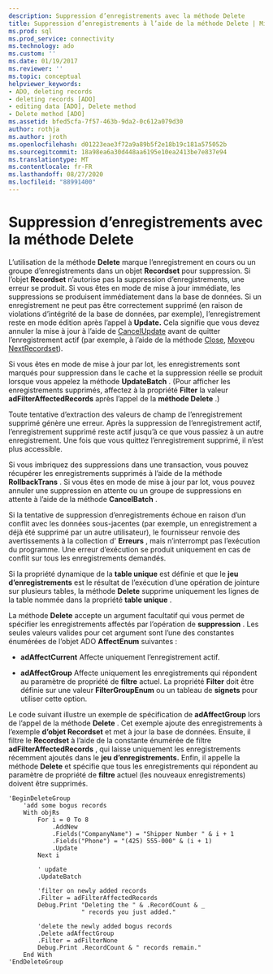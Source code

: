 ```yaml
---
description: Suppression d’enregistrements avec la méthode Delete
title: Suppression d’enregistrements à l’aide de la méthode Delete | Microsoft Docs
ms.prod: sql
ms.prod_service: connectivity
ms.technology: ado
ms.custom: ''
ms.date: 01/19/2017
ms.reviewer: ''
ms.topic: conceptual
helpviewer_keywords:
- ADO, deleting records
- deleting records [ADO]
- editing data [ADO], Delete method
- Delete method [ADO]
ms.assetid: bfed5cfa-7f57-463b-9da2-0c612a079d30
author: rothja
ms.author: jroth
ms.openlocfilehash: d01223eae3f72a9a89b5f2e18b19c181a575052b
ms.sourcegitcommit: 18a98ea6a30d448aa6195e10ea2413be7e837e94
ms.translationtype: MT
ms.contentlocale: fr-FR
ms.lasthandoff: 08/27/2020
ms.locfileid: "88991400"
---
```

# <a name="deleting-records-using-the-delete-method"></a>Suppression d’enregistrements avec la méthode Delete
L’utilisation de la méthode **Delete** marque l’enregistrement en cours ou un groupe d’enregistrements dans un objet **Recordset** pour suppression. Si l’objet **Recordset** n’autorise pas la suppression d’enregistrements, une erreur se produit. Si vous êtes en mode de mise à jour immédiate, les suppressions se produisent immédiatement dans la base de données. Si un enregistrement ne peut pas être correctement supprimé (en raison de violations d’intégrité de la base de données, par exemple), l’enregistrement reste en mode édition après l’appel à **Update.** Cela signifie que vous devez annuler la mise à jour à l’aide de [CancelUpdate](../../reference/ado-api/cancelupdate-method-ado.md) avant de quitter l’enregistrement actif (par exemple, à l’aide de la méthode [Close](../../reference/ado-api/close-method-ado.md), [Move](../../reference/ado-api/move-method-ado.md)ou [NextRecordset](../../reference/ado-api/nextrecordset-method-ado.md)).  
  
 Si vous êtes en mode de mise à jour par lot, les enregistrements sont marqués pour suppression dans le cache et la suppression réelle se produit lorsque vous appelez la méthode **UpdateBatch** . (Pour afficher les enregistrements supprimés, affectez à la propriété **Filter** la valeur **adFilterAffectedRecords** après l’appel de la **méthode Delete** .)  
  
 Toute tentative d’extraction des valeurs de champ de l’enregistrement supprimé génère une erreur. Après la suppression de l’enregistrement actif, l’enregistrement supprimé reste actif jusqu’à ce que vous passiez à un autre enregistrement. Une fois que vous quittez l’enregistrement supprimé, il n’est plus accessible.  
  
 Si vous imbriquez des suppressions dans une transaction, vous pouvez récupérer les enregistrements supprimés à l’aide de la méthode **RollbackTrans** . Si vous êtes en mode de mise à jour par lot, vous pouvez annuler une suppression en attente ou un groupe de suppressions en attente à l’aide de la méthode **CancelBatch** .  
  
 Si la tentative de suppression d’enregistrements échoue en raison d’un conflit avec les données sous-jacentes (par exemple, un enregistrement a déjà été supprimé par un autre utilisateur), le fournisseur renvoie des avertissements à la collection d' **Erreurs** , mais n’interrompt pas l’exécution du programme. Une erreur d’exécution se produit uniquement en cas de conflit sur tous les enregistrements demandés.  
  
 Si la propriété dynamique de la **table unique** est définie et que le **jeu d’enregistrements** est le résultat de l’exécution d’une opération de jointure sur plusieurs tables, la méthode **Delete** supprime uniquement les lignes de la table nommée dans la propriété **table unique** .  
  
 La méthode **Delete** accepte un argument facultatif qui vous permet de spécifier les enregistrements affectés par l’opération de **suppression** . Les seules valeurs valides pour cet argument sont l’une des constantes énumérées de l’objet ADO **AffectEnum** suivantes :  
  
-   **adAffectCurrent** Affecte uniquement l’enregistrement actif.  
  
-   **adAffectGroup** Affecte uniquement les enregistrements qui répondent au paramètre de propriété de **filtre** actuel. La propriété **Filter** doit être définie sur une valeur **FilterGroupEnum** ou un tableau de **signets** pour utiliser cette option.  
  
 Le code suivant illustre un exemple de spécification de **adAffectGroup** lors de l’appel de la méthode **Delete** . Cet exemple ajoute des enregistrements à l’exemple **d’objet Recordset** et met à jour la base de données. Ensuite, il filtre le **Recordset** à l’aide de la constante énumérée de filtre **adFilterAffectedRecords** , qui laisse uniquement les enregistrements récemment ajoutés dans le **jeu d’enregistrements.** Enfin, il appelle la méthode **Delete** et spécifie que tous les enregistrements qui répondent au paramètre de propriété de **filtre** actuel (les nouveaux enregistrements) doivent être supprimés.  
  
```  
'BeginDeleteGroup  
    'add some bogus records  
    With objRs  
        For i = 0 To 8  
            .AddNew  
            .Fields("CompanyName") = "Shipper Number " & i + 1  
            .Fields("Phone") = "(425) 555-000" & (i + 1)  
            .Update  
        Next i  
  
        ' update  
        .UpdateBatch  
  
        'filter on newly added records  
        .Filter = adFilterAffectedRecords  
        Debug.Print "Deleting the " & .RecordCount & _  
                    " records you just added."  
  
        'delete the newly added bogus records  
        .Delete adAffectGroup  
        .Filter = adFilterNone  
        Debug.Print .RecordCount & " records remain."  
    End With  
'EndDeleteGroup  
```